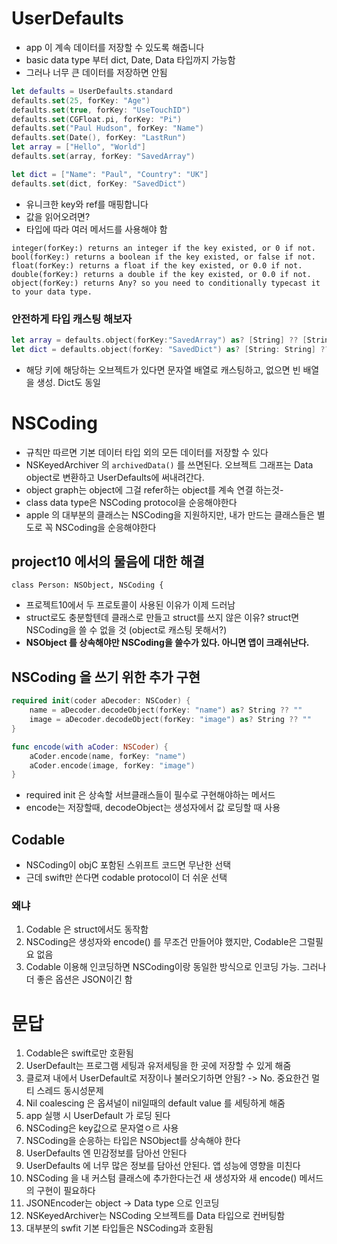 # UserDefaults

- app 이 계속 데이터를 저장할 수 있도록 해줍니다
- basic data type 부터 dict, Date, Data 타입까지 가능함
- 그러나 너무 큰 데이터를 저장하면 안됨

```swift
let defaults = UserDefaults.standard
defaults.set(25, forKey: "Age")
defaults.set(true, forKey: "UseTouchID")
defaults.set(CGFloat.pi, forKey: "Pi")
defaults.set("Paul Hudson", forKey: "Name")
defaults.set(Date(), forKey: "LastRun")
let array = ["Hello", "World"]
defaults.set(array, forKey: "SavedArray")

let dict = ["Name": "Paul", "Country": "UK"]
defaults.set(dict, forKey: "SavedDict")
```

- 유니크한 key와 ref를 매핑합니다
- 값을 읽어오려면?
- 타입에 따라 여러 메서드를 사용해야 함

```
integer(forKey:) returns an integer if the key existed, or 0 if not.
bool(forKey:) returns a boolean if the key existed, or false if not.
float(forKey:) returns a float if the key existed, or 0.0 if not.
double(forKey:) returns a double if the key existed, or 0.0 if not.
object(forKey:) returns Any? so you need to conditionally typecast it to your data type.

```
### 안전하게 타입 캐스팅 해보자
```swift
let array = defaults.object(forKey:"SavedArray") as? [String] ?? [String]()
let dict = defaults.object(forKey: "SavedDict") as? [String: String] ?? [String: String]()

```
- 해당 키에 해당하는 오브젝트가 있다면 문자열 배열로 캐스팅하고, 없으면 빈 배열을 생성. Dict도 동일

# NSCoding
- 규칙만 따르면 기본 데이터 타입 외의 모든 데이터를 저장할 수 있다
- NSKeyedArchiver 의 `archivedData()` 를 쓰면된다. 오브젝트 그래프는 Data object로 변환하고 UserDefaults에 써내려간다.
- object graph는 object에 그걸 refer하는 object를 계속 연결 하는것-
- class data type은 NSCoding protocol을 순응해야한다
- apple 의 대부분의 클래스는 NSCoding을 지원하지만, 내가 만드는 클래스들은 별도로 꼭 NSCoding을 순응해야한다

## project10 에서의 물음에 대한 해결
`class Person: NSObject, NSCoding {`
- 프로젝트10에서 두 프로토콜이 사용된 이유가 이제 드러남
- struct로도 충분할텐데 클래스로 만들고 struct를 쓰지 않은 이유? struct면 NSCoding을 쓸 수 없을 것 (object로 캐스팅 못해서?)
- **NSObject 를 상속해야만 NSCoding을 쓸수가 있다. 아니면 앱이 크래쉬난다.**

## NSCoding 을 쓰기 위한 추가 구현
```swift
required init(coder aDecoder: NSCoder) {
    name = aDecoder.decodeObject(forKey: "name") as? String ?? ""
    image = aDecoder.decodeObject(forKey: "image") as? String ?? ""
}

func encode(with aCoder: NSCoder) {
    aCoder.encode(name, forKey: "name")
    aCoder.encode(image, forKey: "image")
}
```
- required init 은 상속할 서브클래스들이 필수로 구현해야하는 메서드
- encode는 저장할때, decodeObject는 생성자에서 값 로딩할 때 사용


## Codable
- NSCoding이 objC 포함된 스위프트 코드면 무난한 선택
- 근데 swift만 쓴다면 codable protocol이 더 쉬운 선택

### 왜냐
1. Codable 은 struct에서도 동작함
2. NSCoding은 생성자와 encode() 를 무조건 만들어야 했지만, Codable은 그럴필요 없음
3. Codable 이용해 인코딩하면 NSCoding이랑 동일한 방식으로 인코딩 가능. 그러나 더 좋은 옵션은 JSON이긴 함

# 문답
1. Codable은 swift로만 호환됨
2. UserDefault는 프로그램 세팅과 유저세팅을 한 곳에 저장할 수 있게 해줌
3. 클로져 내에서 UserDefault로 저장이나 불러오기하면 안됨? -> No. 중요한건 멀티 스레드 동시성문제
4. Nil coalescing 은 옵셔널이 nil일때의 default value 를 세팅하게 해줌
5. app 실행 시 UserDefault 가 로딩 된다
6. NSCoding은 key값으로 문자열ㅇ르 사용
7. NSCoding을 순응하는 타입은 NSObject를 상속해야 한다
8. UserDefaults 엔 민감정보를 담아선 안된다
9. UserDefaults 에 너무 많은 정보를 담아선 안된다. 앱 성능에 영향을 미친다
10. NSCoding 을 내 커스텀 클래스에 추가한다는건 새 생성자와 새 encode() 메서드의 구현이 필요하다
11. JSONEncoder는 object -> Data type 으로 인코딩
12. NSKeyedArchiver는 NSCoding 오브젝트를 Data 타입으로 컨버팅함
13. 대부분의 swfit 기본 타입들은 NSCoding과 호환됨

